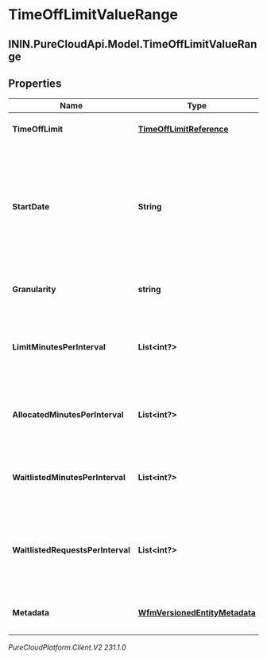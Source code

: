 # TimeOffLimitValueRange

## ININ.PureCloudApi.Model.TimeOffLimitValueRange

## Properties

|Name | Type | Description | Notes|
|------------ | ------------- | ------------- | -------------|
| **TimeOffLimit** | [**TimeOffLimitReference**](TimeOffLimitReference) | The ID of the time off limit | [optional] |
| **StartDate** | **String** | Start date of the requested date range, in ISO-8601 format. The end date is determined by the size of interval lists | |
| **Granularity** | **string** | Granularity choice for time off limit | |
| **LimitMinutesPerInterval** | **List&lt;int?&gt;** | A list of time off limit values in minutes per granularity interval | [optional] |
| **AllocatedMinutesPerInterval** | **List&lt;int?&gt;** | A list of allocated time off minutes per granularity interval | [optional] |
| **WaitlistedMinutesPerInterval** | **List&lt;int?&gt;** | A list of waitlisted time off minutes per granularity interval | [optional] |
| **WaitlistedRequestsPerInterval** | **List&lt;int?&gt;** | The current number of waitlisted time off requests for every interval per granularity | [optional] |
| **Metadata** | [**WfmVersionedEntityMetadata**](WfmVersionedEntityMetadata) | Version metadata for the time off limit | [optional] |



_PureCloudPlatform.Client.V2 231.1.0_
